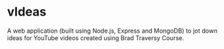 # vIdeas
A web application (built using Node.js, Express and MongoDB) to jot down ideas for YouTube videos created using Brad Traversy Course.
